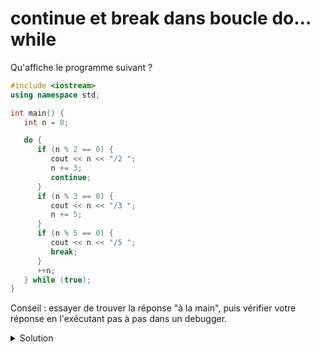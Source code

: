 # continue et break dans boucle do… while

Qu'affiche le programme suivant ? 


~~~cpp
#include <iostream>
using namespace std;

int main() {
   int n = 0;

   do {
      if (n % 2 == 0) {
         cout << n << "/2 ";
         n += 3;
         continue;
      }
      if (n % 3 == 0) {
         cout << n << "/3 ";
         n += 5;
      }
      if (n % 5 == 0) {
         cout << n << "/5 ";
         break;
      }
      ++n;
   } while (true);
}
~~~

Conseil : essayer de trouver la réponse "à la main", puis vérifier votre réponse en l'exécutant pas à pas dans un debugger.

<details>
<summary>Solution</summary>

~~~
0/2 3/3 9/3 15/3 20/5 
~~~
</details>
